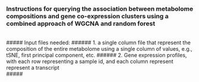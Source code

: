 ### Instructions for querying the association between metabolome compositions and gene co-expression clusters using a combined approach of WGCNA and random forest
<br>
##### Input files needed:
###### 1. a single column file that represent the composition of the entire metabolome using a single column of values, e.g., tSNE, first principal component, etc.
###### 2. Gene expression profiles, with each row representing a sample id, and each column represent represent a transcript
<br>
#####
